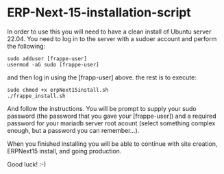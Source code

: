 # ERP-Next-15-installation-script

In order to use this you will need to have a clean install of Ubuntu server 22.04. You need to log in to the server with a sudoer account and perform the following:

```
sudo adduser [frappe-user]
usermod -aG sudo [frappe-user]
```

and then log in using the [frapp-user] above. the rest is to execute:

```
sudo chmod +x erpNext15install.sh
./frappe_install.sh
```

And follow the instructions. You will be prompt to supply your sudo password (the password that you gave your [frappe-user]) and a required password for your mariadb server root acount (select something complex enough, but a password you can remember...).

When you finished installing you will be able to continue with site creation, ERPNext15 install, and going production.

Good luck! :-)
